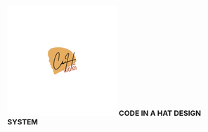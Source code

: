 ### ![](https://github.com/codeinahat/design.system/blob/master/logo.png) CODE IN A HAT DESIGN SYSTEM
